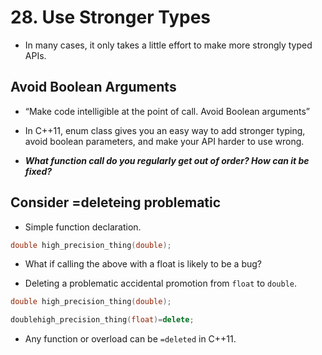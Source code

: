 # 28. Use Stronger Types

- In many cases, it only takes a little effort to make more strongly typed APIs.
## Avoid Boolean Arguments 

- “Make code intelligible at the point of call. Avoid Boolean arguments”
- In C++11, enum class gives you an easy way to add stronger typing, avoid boolean parameters, and make your API harder to use wrong. 

- ***What function call do you regularly get out of order? How can it be fixed?***
## Consider =deleteing problematic

- Simple function declaration. 
```cpp
double high_precision_thing(double);
```
- What if calling the above with a float is likely to be a bug? 

- Deleting a problematic accidental promotion from `float` to `double`. 
```cpp
double high_precision_thing(double);
```
 
```cpp
doublehigh_precision_thing(float)=delete;
```

- Any function or overload can be `=deleted` in C++11.
